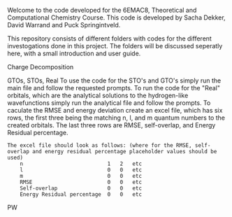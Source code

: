 Welcome to the code developed for the 6EMAC8, Theoretical and Computational Chemistry Course. This code is developed by Sacha Dekker, David Warrand and Puck Springintveld. 

This repository consists of different folders with codes for the different investogations done in this project. The folders will be discussed seperatly here, with a small introduction and user guide. 

Charge Decomposition

GTOs, STOs, Real
    To use the code for the STO's and GTO's simply run the main file and follow the requested prompts. 
    To run the code for the "Real" orbitals, which are the analytical solutions to the hydrogen-like wavefunctions simply run the analytical file and follow the prompts.
    To caculate the RMSE and energy deviation create an excel file, which has six rows, the first three being the matching n, l, and m quantum numbers to the created orbitals. The last three rows are RMSE, self-overlap, and Energy Residual percentage.

    The excel file should look as follows: (where for the RMSE, self-overlap and energy residual percentage placeholder values should be used)
        n                           1   2   etc
        l                           0   0   etc
        m                           0   0   etc
        RMSE                        0   0   etc
        Self-overlap                0   0   etc
        Energy Residual percentage  0   0   etc

PW
